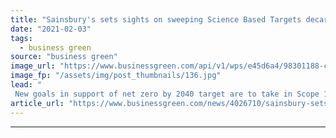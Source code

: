 ```yaml
---
title: "Sainsbury's sets sights on sweeping Science Based Targets decarbonisation plan"
date: "2021-02-03"
tags: 
  - business green
source: "business green"
image_url: "https://www.businessgreen.com/api/v1/wps/e45d6a4/98301188-cd88-4b9b-8ebd-02107b5de77d/1/sainsburys-store-185x114.jpg"
image_fp: "/assets/img/post_thumbnails/136.jpg"
lead: "
 New goals in support of net zero by 2040 target are to take in Scope 1, 2, and 3 emissions ..."
article_url: "https://www.businessgreen.com/news/4026710/sainsbury-sets-sights-sweeping-science-targets-decarbonisation-plan"
---
```


---
